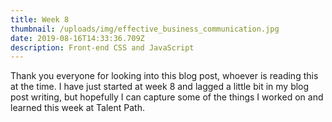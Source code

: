 ```yaml
---
title: Week 8
thumbnail: /uploads/img/effective_business_communication.jpg
date: 2019-08-16T14:33:36.709Z
description: Front-end CSS and JavaScript
---
```

Thank you everyone for looking into this blog post, whoever is reading this at the time. I have just started at week 8 and lagged a little bit in my blog post writing, but hopefully I can capture some of the things I worked on and learned this week at Talent Path.
